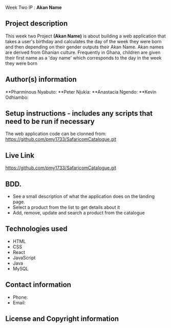 Week Two IP : **Akan Name**
## Project description

This week two Project **(Akan Name)** is about building a web application that takes a user's birthday and calculates the day of the week they were born and then depending on their gender outputs their Akan Name. 
Akan names are derived from Ghanian culture. Frequently in Ghana, children are given their first name as a 'day name' which corresponds to the day in the week they were born
## Author(s) information

**Pharminous Nyabuto:
**Peter Njukia:
**Anastacia Ngendo:
**Kevin Odhiambo:
## Setup instructions - includes any scripts that need to be run if necessary

The web application code can be clonned from: https://github.com/pmy1733/SafaricomCatalogue.git
## Live Link

https://github.com/pmy1733/SafaricomCatalogue.git
## BDD.

* See a  small description of what the application does on the landing page.
* Select a product from the list to get details about it
* Add, remove, update and search a product from the catalogue
## Technologies used

* HTML
* CSS
* React
* JavaScript
* Java
* MySQL
## Contact information

* Phone: 
* Email: 
## License and Copyright information
